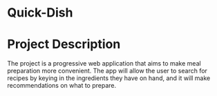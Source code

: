 # Quick-Dish


# Project Description
The project is a progressive web application that aims to make meal preparation more convenient. The app will allow the user to search for recipes by keying in the ingredients they have on hand, and it will make recommendations on what to prepare.
